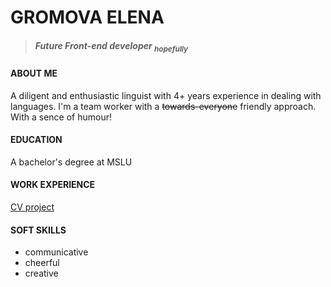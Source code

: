 # **GROMOVA ELENA**
> ##### Future Front-end developer <sub>hopefully</sub>


#### ABOUT ME

A diligent and enthusiastic linguist with 4+ years experience in dealing with languages. I'm a team worker with a ~~towards-everyone~~ friendly approach. With a sence of humour!


#### EDUCATION

A bachelor's degree at MSLU 


#### WORK EXPERIENCE

[CV project](https://ellen-gif.github.io/rsschool-cv/cv) 


#### SOFT SKILLS

* communicative
* cheerful
* creative

